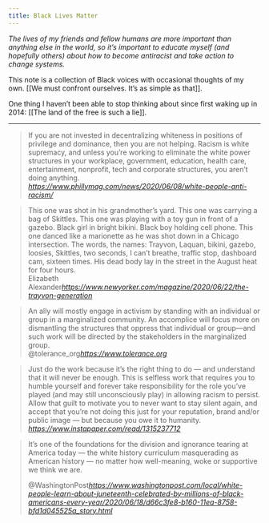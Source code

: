 ```yaml
---
title: Black Lives Matter
---
```

*The lives of my friends and fellow humans are more important than anything else in the world, so it’s important to educate myself (and hopefully others) about how to become antiracist and take action to change systems.*

This note is a collection of Black voices with occasional thoughts of my own. [[We must confront ourselves. It’s as simple as that]].

One thing I haven’t been able to stop thinking about since first waking up in 2014: [[The land of the free is such a lie]].

---
<blockquote class="quoteback" data-title="White People, I Still Don't Believe You" data-author="" cite="https://www.phillymag.com/news/2020/06/08/white-people-anti-racism/">
If you are not invested in decentralizing whiteness in positions of privilege and dominance, then you are not helping. Racism is white supremacy, and unless you’re working to eliminate the white power structures in your workplace, government, education, health care, entertainment, nonprofit, tech and corporate structures, you aren’t doing anything.
<footer> <cite><a href="https://www.phillymag.com/news/2020/06/08/white-people-anti-racism/">https://www.phillymag.com/news/2020/06/08/white-people-anti-racism/</a></cite></footer>
</blockquote>
<script note="" src="https://cdn.jsdelivr.net/gh/Blogger-Peer-Review/quotebacks@1/quoteback.js"></script>

<blockquote class="quoteback" data-title="The Trayvon Generation" data-author="Elizabeth Alexander" cite="https://www.newyorker.com/magazine/2020/06/22/the-trayvon-generation">
This one was shot in his grandmother’s yard. This one was carrying a bag of Skittles. This one was playing with a toy gun in front of a gazebo. Black girl in bright bikini. Black boy holding cell phone. This one danced like a marionette as he was shot down in a Chicago intersection. The words, the names: Trayvon, Laquan, bikini, gazebo, loosies, Skittles, two seconds, I can’t breathe, traffic stop, dashboard cam, sixteen times. His dead body lay in the street in the August heat for four hours.
<footer>Elizabeth Alexander<cite><a href="https://www.newyorker.com/magazine/2020/06/22/the-trayvon-generation">https://www.newyorker.com/magazine/2020/06/22/the-trayvon-generation</a></cite></footer>
</blockquote><script note="" src="https://cdn.jsdelivr.net/gh/Blogger-Peer-Review/quotebacks@1/quoteback.js"></script>

<blockquote class="quoteback" data-title="Ally or Accomplice? The Language of Activism" data-author="@tolerance_org" cite="https://www.tolerance.org">
An ally will mostly engage in activism by standing with an individual or group in a marginalized community. An accomplice will focus more on dismantling the structures that oppress that individual or group—and such work will be directed by the stakeholders in the marginalized group.
<footer>@tolerance_org<cite><a href="https://www.tolerance.org">https://www.tolerance.org</a></cite></footer>
</blockquote><script note="" src="https://cdn.jsdelivr.net/gh/Blogger-Peer-Review/quotebacks@1/quoteback.js"></script>

<blockquote class="quoteback" data-title="White People, Please Stop Declaring Yourself Allies" data-author="" cite="https://www.instapaper.com/read/1315237712">
Just do the work because it’s the right thing to do — and understand that it will never be enough. This is selfless work that requires you to humble yourself and forever take responsibility for the role you’ve played (and may still unconsciously play) in allowing racism to persist. Allow that guilt to motivate you to never want to stay silent again, and accept that you’re not doing this just for your reputation, brand and/or public image — but because you owe it to humanity.
<footer><cite><a href="https://www.instapaper.com/read/1315237712">https://www.instapaper.com/read/1315237712</a></cite></footer>
</blockquote><script note="" src="https://cdn.jsdelivr.net/gh/Blogger-Peer-Review/quotebacks@1/quoteback.js"></script>

<blockquote class="quoteback" data-title="Perspective | White people learn about Juneteenth, celebrated by millions of black Americans every year" data-author="@WashingtonPost" cite="https://www.washingtonpost.com/local/white-people-learn-about-juneteenth-celebrated-by-millions-of-black-americans-every-year/2020/06/18/d66c3fe8-b160-11ea-8758-bfd1d045525a_story.html">
<p class="font--body font-copy gray-darkest ma-0 pb-md ">It’s one of the foundations for the division and ignorance tearing at America today — the white history curriculum masquerading as American history — no matter how well-meaning, woke or supportive we think we are.</p>
<footer>@WashingtonPost<cite><a href="https://www.washingtonpost.com/local/white-people-learn-about-juneteenth-celebrated-by-millions-of-black-americans-every-year/2020/06/18/d66c3fe8-b160-11ea-8758-bfd1d045525a_story.html">https://www.washingtonpost.com/local/white-people-learn-about-juneteenth-celebrated-by-millions-of-black-americans-every-year/2020/06/18/d66c3fe8-b160-11ea-8758-bfd1d045525a_story.html</a></cite></footer>
</blockquote><script note="" src="https://cdn.jsdelivr.net/gh/Blogger-Peer-Review/quotebacks@1/quoteback.js"></script>
